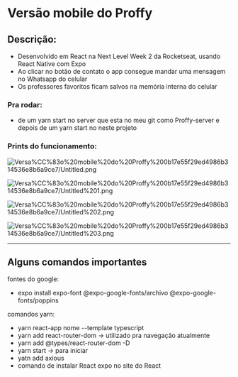 # Versão mobile do Proffy

## Descrição:

- Desenvolvido em React na Next Level Week 2 da Rocketseat, usando React Native com Expo
- Ao clicar no botão de contato o app consegue mandar uma mensagem no Whatsapp do celular
- Os professores favoritos ficam salvos na memória interna do celular

### Pra rodar:

- de um yarn start no server que esta no meu git como Proffy-server e depois de um yarn start no neste projeto

### Prints do funcionamento:

![Versa%CC%83o%20mobile%20do%20Proffy%200b17e55f29ed4986b314536e8b6a9ce7/Untitled.png](Versa%CC%83o%20mobile%20do%20Proffy%200b17e55f29ed4986b314536e8b6a9ce7/Untitled.png)

![Versa%CC%83o%20mobile%20do%20Proffy%200b17e55f29ed4986b314536e8b6a9ce7/Untitled%201.png](Versa%CC%83o%20mobile%20do%20Proffy%200b17e55f29ed4986b314536e8b6a9ce7/Untitled%201.png)

![Versa%CC%83o%20mobile%20do%20Proffy%200b17e55f29ed4986b314536e8b6a9ce7/Untitled%202.png](Versa%CC%83o%20mobile%20do%20Proffy%200b17e55f29ed4986b314536e8b6a9ce7/Untitled%202.png)

![Versa%CC%83o%20mobile%20do%20Proffy%200b17e55f29ed4986b314536e8b6a9ce7/Untitled%203.png](Versa%CC%83o%20mobile%20do%20Proffy%200b17e55f29ed4986b314536e8b6a9ce7/Untitled%203.png)

---

## Alguns comandos importantes

fontes do google:

- expo install expo-font @expo-google-fonts/archivo @expo-google-fonts/poppins

comandos yarn:

- yarn react-app nome --template typescript
- yarn add react-router-dom → utilizado pra navegação atualmente
- yarn add @types/react-router-dom -D
- yarn start → para iniciar
- yatn add axious
- comando de instalar React expo no site do React